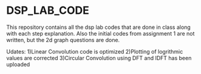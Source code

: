 # DSP_LAB_CODE
This repository contains all the dsp lab codes that are done in class along with each step explanation. Also the initial codes from assignment 1 are not written, but the 2d graph questions are done. 

Udates:
1)Linear Convolution code is optimized
2)Plotting of logrithmic values are corrected
3)Circular Convolution using DFT and IDFT has been uploaded
